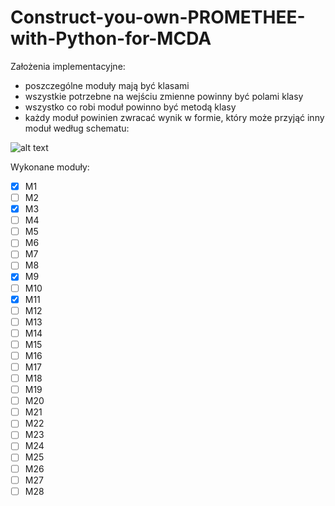 # Construct-you-own-PROMETHEE-with-Python-for-MCDA
Założenia implementacyjne:
- poszczególne moduły mają być klasami
- wszystkie potrzebne na wejściu zmienne powinny być polami klasy
- wszystko co robi moduł powinno być metodą klasy
- każdy moduł powinien zwracać wynik w formie, który może przyjąć inny moduł według schematu:

![alt text](https://github.com/WAndraszyk/Construct-your-own-PROMETHEE-with-Python-for-MCDA/blob/main/schemat.png "Schemat modułów")

Wykonane moduły:
- [x] M1
- [ ] M2
- [x] M3
- [ ] M4
- [ ] M5
- [ ] M6
- [ ] M7
- [ ] M8
- [x] M9
- [ ] M10
- [x] M11
- [ ] M12
- [ ] M13
- [ ] M14
- [ ] M15
- [ ] M16
- [ ] M17
- [ ] M18
- [ ] M19
- [ ] M20
- [ ] M21
- [ ] M22
- [ ] M23
- [ ] M24
- [ ] M25
- [ ] M26
- [ ] M27
- [ ] M28
